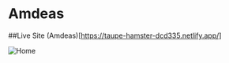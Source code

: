 # Amdeas

##Live Site
(Amdeas)[https://taupe-hamster-dcd335.netlify.app/]

![Home](https://github.com/ismilearefin/amdeas/assets/92626163/c8cd77ae-ffad-46a4-9f98-dc49bbfa7428)

